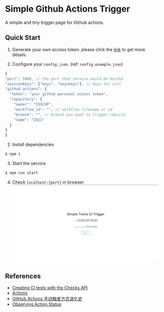 <!--
 Based on simple-travis-ci-trigger project
 Copyright (c) 2020 DevilTea
 
 This software is released under the MIT License.
 https://opensource.org/licenses/MIT
-->

# Simple Github Actions Trigger

A simple and tiny trigger page for Github actions.

## Quick Start

1. Generate your own access token.
  please click the [link](https://docs.github.com/en/github/authenticating-to-github/creating-a-personal-access-token) to get more details.

2. Configure your `config.json`. (ref: `config.example.json`)
  ```js
  {
  "port": 5000, // the port that service would be hosted
  "sessionKeys": ["keys", "keyskeys"], // keys for csrf
  "github_actions": {
    "token": "your github personal access token",
    "repository": {
      "owner": "COSCUP",
      "workflow_id": "", // workflow filename or id
      "branch": "", // branch you want to trigger rebuild
      "name": "2021"
    }
  }
}
  ```

2. Install dependencies
  ```bash
  $ npm i
  ```

3. Start the service
  ```bash
  $ npm run start
  ```

4. Check `localhost:{port}` in browser
  ![screenshot](./docs/images/screenshot.png)

## References
- [Creating CI tests with the Checks API](https://docs.github.com/en/developers/apps/creating-ci-tests-with-the-checks-api#step-13-creating-a-check-run)
- [Actions](https://docs.github.com/en/rest/reference/actions)
- [GitHub Actions 手动触发方式进化史](https://p3terx.com/archives/github-actions-manual-trigger.html)
- [Observing Action Status](https://tabris.com/observing-workflow-run-status-on-github)